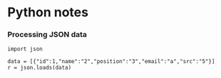 # Python notes

### Processing JSON data

```text
import json

data = [{"id":1,"name":"2","position":"3","email":"a","src":"5"}]
r = json.loads(data)
```

